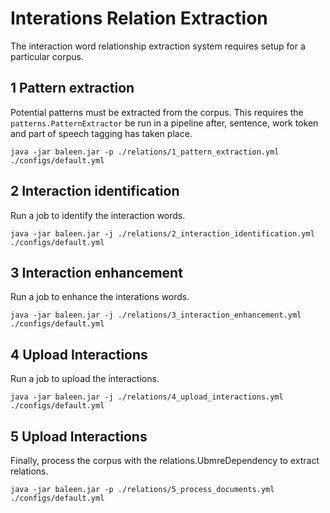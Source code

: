 Interations Relation Extraction
==========================

The interaction word relationship extraction system requires setup for a particular corpus.

## 1 Pattern extraction

Potential patterns must be extracted from the corpus. This requires the `patterns.PatternExtractor` be run in a pipeline 
after, sentence, work token and part of speech tagging has taken place. 

```
java -jar baleen.jar -p ./relations/1_pattern_extraction.yml ./configs/default.yml
```


## 2 Interaction identification

Run a job to identify the interaction words.

```
java -jar baleen.jar -j ./relations/2_interaction_identification.yml ./configs/default.yml
```

## 3 Interaction enhancement

Run a job to enhance the interations words.

```
java -jar baleen.jar -j ./relations/3_interaction_enhancement.yml ./configs/default.yml
```


## 4 Upload Interactions

Run a job to upload the interactions.

```
java -jar baleen.jar -j ./relations/4_upload_interactions.yml ./configs/default.yml
```


## 5 Upload Interactions

Finally, process the corpus with the relations.UbmreDependency to extract relations.

```
java -jar baleen.jar -p ./relations/5_process_documents.yml ./configs/default.yml
```